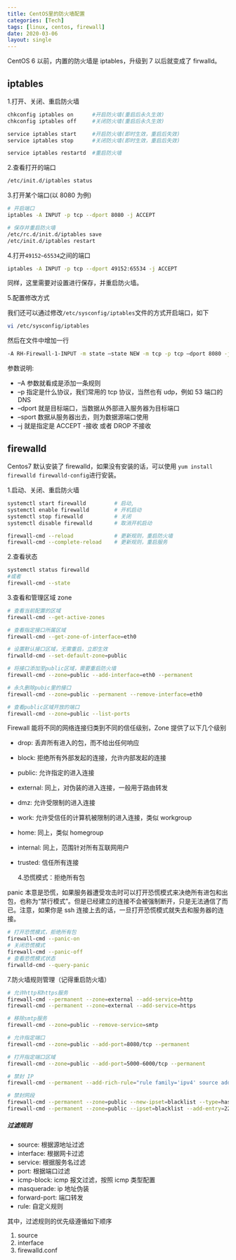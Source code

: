 ```yaml
---
title: CentOS里的防火墙配置
categories: [Tech]
tags: [linux, centos, firewall]
date: 2020-03-06
layout: single
---
```


CentOS 6 以前，内置的防火墙是 iptables，升级到 7 以后就变成了 firwalld。

<!-- more -->

## iptables

1.打开、关闭、重启防火墙

```sh
chkconfig iptables on      #开启防火墙(重启后永久生效)
chkconfig iptables off     #关闭防火墙(重启后永久生效)

service iptables start     #开启防火墙(即时生效，重启后失效)
service iptables stop      #关闭防火墙(即时生效，重启后失效)

service iptables restartd  #重启防火墙
```

2.查看打开的端口

```sh
/etc/init.d/iptables status
```

3.打开某个端口(以 8080 为例)

```sh
# 开启端口
iptables -A INPUT -p tcp --dport 8080 -j ACCEPT

# 保存并重启防火墙
/etc/rc.d/init.d/iptables save
/etc/init.d/iptables restart
```

4.打开`49152~65534`之间的端口

```sh
iptables -A INPUT -p tcp --dport 49152:65534 -j ACCEPT
```

同样，这里需要对设置进行保存，并重启防火墙。

5.配置修改方式

我们还可以通过修改`/etc/sysconfig/iptables`文件的方式开启端口，如下

```sh
vi /etc/sysconfig/iptables
```

然后在文件中增加一行

```sh
-A RH-Firewall-1-INPUT -m state –state NEW -m tcp -p tcp –dport 8080 -j ACCEPT
```

参数说明:

- –A 参数就看成是添加一条规则
- –p 指定是什么协议，我们常用的 tcp 协议，当然也有 udp，例如 53 端口的 DNS
- –dport 就是目标端口，当数据从外部进入服务器为目标端口
- –sport 数据从服务器出去，则为数据源端口使用
- –j 就是指定是 ACCEPT -接收 或者 DROP 不接收

## firewalld

Centos7 默认安装了 firewalld，如果没有安装的话，可以使用 `yum install firewalld firewalld-config`进行安装。

1.启动、关闭、重启防火墙

```sh
systemctl start firewalld         # 启动,
systemctl enable firewalld        # 开机启动
systemctl stop firewalld          # 关闭
systemctl disable firewalld       # 取消开机启动

firewall-cmd --reload             # 更新规则，重启防火墙
firewall-cmd --complete-reload    # 更新规则，重启服务
```

2.查看状态

```sh
systemctl status firewalld
#或者
firewall-cmd --state
```

3.查看和管理区域 zone

```sh
# 查看当前配置的区域
firewall-cmd --get-active-zones

# 查看指定接口所属区域
firewall-cmd --get-zone-of-interface=eth0

# 设置默认接口区域，无需重启，立即生效
firwalld-cmd --set-default-zone=public

# 将接口添加至public区域，需要重启防火墙
firewall-cmd --zone=public --add-interface=eth0 --permanent

# 永久删除pubic里的接口
firewall-cmd --zone=public --permanent --remove-interface=eth0

# 查看public区域开放的端口
firewall-cmd --zone=public --list-ports
```

Firewall 能将不同的网络连接归类到不同的信任级别，Zone 提供了以下几个级别

- drop: 丢弃所有进入的包，而不给出任何响应
- block: 拒绝所有外部发起的连接，允许内部发起的连接
- public: 允许指定的进入连接
- external: 同上，对伪装的进入连接，一般用于路由转发
- dmz: 允许受限制的进入连接
- work: 允许受信任的计算机被限制的进入连接，类似 workgroup
- home: 同上，类似 homegroup
- internal: 同上，范围针对所有互联网用户
- trusted: 信任所有连接

  4.恐慌模式：拒绝所有包

panic 本意是恐慌，如果服务器遭受攻击时可以打开恐慌模式来决绝所有进包和出包，也称为“禁行模式”。但是已经建立的连接不会被强制断开，只是无法通信了而已。注意，如果你是 ssh 连接上去的话，一旦打开恐慌模式就失去和服务器的连接。

```sh
# 打开恐慌模式，拒绝所有包
firewall-cmd --panic-on
# 关闭恐慌模式
firewall-cmd --panic-off
# 查看恐慌模式状态
firwalld-cmd --query-panic
```

7.防火墙规则管理（记得重启防火墙）

```sh
# 允许http和https服务
firewall-cmd --permanent --zone=external --add-service=http
firewall-cmd --permanent --zone=external --add-service=https

# 移除smtp服务
firewall-cmd --zone=public --remove-service=smtp

# 允许指定端口
firewall-cmd --zone=public --add-port=8080/tcp --permanent

# 打开指定端口区域
firewall-cmd --zone=public --add-port=5000-6000/tcp --permanent

# 禁封 IP
firewall-cmd --permanent --add-rich-rule="rule family='ipv4' source address='222.222.222.222' reject"

# 禁封网段
firewall-cmd --permanent --zone=public --new-ipset=blacklist --type=hash:net
firewall-cmd --permanent --zone=public --ipset=blacklist --add-entry=222.222.222.0/24
```

##### 过滤规则

- source: 根据源地址过滤
- interface: 根据网卡过滤
- service: 根据服务名过滤
- port: 根据端口过滤
- icmp-block: icmp 报文过滤，按照 icmp 类型配置
- masquerade: ip 地址伪装
- forward-port: 端口转发
- rule: 自定义规则

其中，过滤规则的优先级遵循如下顺序

1. source
2. interface
3. firewalld.conf
